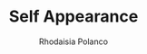 ---
title: Self Appearance
author: Rhodaisia Polanco
photo_url: "/portraits/Rhodaisia.jpg"
audio_url:
---